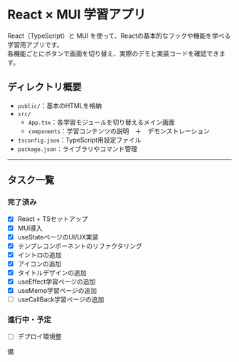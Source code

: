 # React × MUI 学習アプリ

React（TypeScript）と MUI を使って、Reactの基本的なフックや機能を学べる学習用アプリです。  
各機能ごとにボタンで画面を切り替え、実際のデモと実装コードを確認できます。

## ディレクトリ概要

- `public/`：基本のHTMLを格納
- `src/`
  - `App.tsx`：各学習モジュールを切り替えるメイン画面
  - `components`：学習コンテンツの説明　＋　デモンストレーション
- `tsconfig.json`：TypeScript用設定ファイル
- `package.json`：ライブラリやコマンド管理

---

## タスク一覧

### 完了済み
- [x] React + TSセットアップ
- [x] MUI導入
- [x] useStateページのUI/UX実装
- [x] テンプレコンポーネントのリファクタリング
- [x] イントロの追加
- [x] アイコンの追加
- [x] タイトルデザインの追加
- [x] useEffect学習ページの追加
- [x] useMemo学習ページの追加
- [ ] useCallBack学習ページの追加

### 進行中・予定

- [ ] デプロイ環境整

備